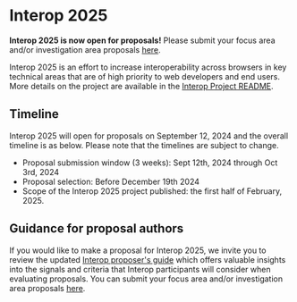 # Interop 2025

**Interop 2025 is now open for proposals!** Please submit your focus area and/or investigation area proposals [here](https://github.com/web-platform-tests/interop/issues/new/choose).

Interop 2025 is an effort to increase interoperability across browsers in key technical areas that are of high priority to web developers and end users. More details on the project are available in the [Interop Project README](https://github.com/web-platform-tests/interop/blob/main/README.md).

## Timeline

Interop 2025 will open for proposals on September 12, 2024 and the overall timeline is as below. Please note that the timelines are subject to change.
- Proposal submission window (3 weeks): Sept 12th, 2024 through Oct 3rd, 2024
- Proposal selection: Before December 19th 2024
- Scope of the Interop 2025 project published: the first half of February, 2025.

## Guidance for proposal authors

If you would like to make a proposal for Interop 2025, we invite you to review the updated [Interop proposer's guide](https://github.com/web-platform-tests/interop/blob/main/proposal_guide.md) which offers valuable insights into the signals and criteria that Interop participants will consider when evaluating proposals. You can submit your focus area and/or investigation area proposals [here](https://github.com/web-platform-tests/interop/issues/new/choose).
